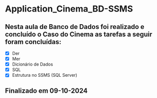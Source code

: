 # Application_Cinema_BD-SSMS

## Nesta aula de Banco de Dados foi realizado e concluído o Caso do Cinema as tarefas a seguir foram concluídas:

- [x] Der
- [x] Mer
- [x] Dicionário de Dados
- [x] SQL
- [x] Estrutura no SSMS (SQL Server)

## Finalizado em 09-10-2024
